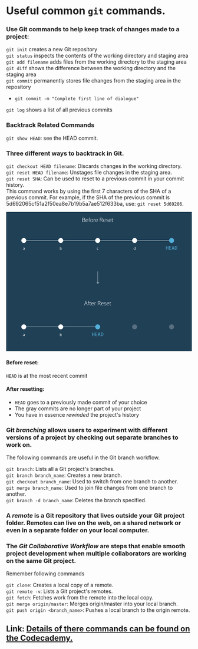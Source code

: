 # Useful common `git` commands. 

### Use Git commands to help keep track of changes made to a project:  
`git init` creates a new Git repository  
`git status` inspects the contents of the working directory and staging area  
`git add filename` adds files from the working directory to the staging area  
`git diff` shows the difference between the working directory and the staging area  
`git commit` permanently stores file changes from the staging area in the repository  
* `git commit -m "Complete first line of dialogue"`  

`git log` shows a list of all previous commits  

### Backtrack Related Commands
`git show HEAD`: see the HEAD commit.  


### Three different ways to backtrack in Git.  
`git checkout HEAD filename`: Discards changes in the working directory.   
`git reset HEAD filename`: Unstages file changes in the staging area.  
`git reset SHA`: Can be used to reset to a previous commit in your commit history.  
This command works by using the first 7 characters of the SHA of a previous commit. For example, if the SHA of the previous commit is 5d692065cf51a2f50ea8e7b19b5a7ae512f633ba, use: `git reset 5d69206`.  

![img](figs/reset.PNG)  

#### Before reset:
`HEAD` is at the most recent commit  
#### After resetting:
* `HEAD` goes to a previously made commit of your choice
* The gray commits are no longer part of your project  
* You have in essence _rewinded_ the project's history

### Git _branching_ allows users to experiment with different versions of a project by checking out separate branches to work on.

The following commands are useful in the Git branch workflow.

`git branch`: Lists all a Git project's branches.  
`git branch branch_name`: Creates a new branch.  
`git checkout branch_name`: Used to switch from one branch to another.  
`git merge branch_name`: Used to join file changes from one branch to another.  
`git branch -d branch_name`: Deletes the branch specified.  

### A _remote_ is a Git repository that lives outside your Git project folder. Remotes can live on the web, on a shared network or even in a separate folder on your local computer.
### The _Git Collaborative Workflow_ are steps that enable smooth project development when multiple collaborators are working on the same Git project.

Remember following commands

`git clone`: Creates a local copy of a remote.  
`git remote -v`: Lists a Git project's remotes.  
`git fetch`: Fetches work from the remote into the local copy.  
`git merge origin/master`: Merges origin/master into your local branch.  
`git push origin <branch_name>`: Pushes a local branch to the origin remote.  

## Link: [Details of there commands can be found on the Codecademy.](https://www.codecademy.com/learn/learn-git)

